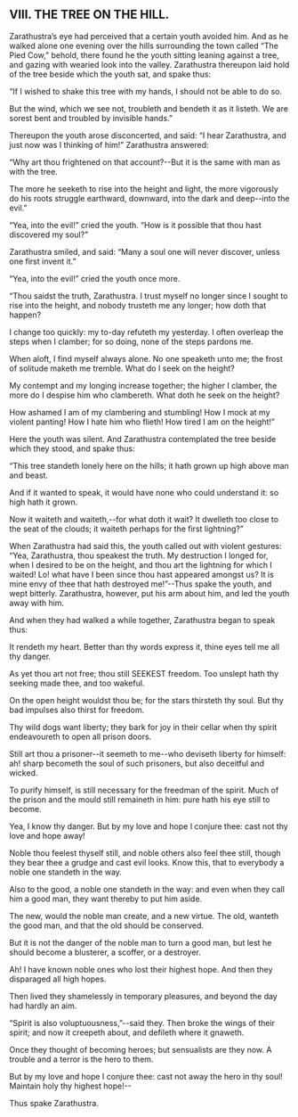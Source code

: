 ## VIII. THE TREE ON THE HILL.

Zarathustra’s eye had perceived that a certain youth avoided him. And as
he walked alone one evening over the hills surrounding the town called
“The Pied Cow,” behold, there found he the youth sitting leaning against
a tree, and gazing with wearied look into the valley. Zarathustra
thereupon laid hold of the tree beside which the youth sat, and spake
thus:

“If I wished to shake this tree with my hands, I should not be able to
do so.

But the wind, which we see not, troubleth and bendeth it as it listeth.
We are sorest bent and troubled by invisible hands.”

Thereupon the youth arose disconcerted, and said: “I hear Zarathustra,
and just now was I thinking of him!” Zarathustra answered:

“Why art thou frightened on that account?--But it is the same with man
as with the tree.

The more he seeketh to rise into the height and light, the more
vigorously do his roots struggle earthward, downward, into the dark and
deep--into the evil.”

“Yea, into the evil!” cried the youth. “How is it possible that thou
hast discovered my soul?”

Zarathustra smiled, and said: “Many a soul one will never discover,
unless one first invent it.”

“Yea, into the evil!” cried the youth once more.

“Thou saidst the truth, Zarathustra. I trust myself no longer since I
sought to rise into the height, and nobody trusteth me any longer; how
doth that happen?

I change too quickly: my to-day refuteth my yesterday. I often overleap
the steps when I clamber; for so doing, none of the steps pardons me.

When aloft, I find myself always alone. No one speaketh unto me; the
frost of solitude maketh me tremble. What do I seek on the height?

My contempt and my longing increase together; the higher I clamber, the
more do I despise him who clambereth. What doth he seek on the height?

How ashamed I am of my clambering and stumbling! How I mock at my
violent panting! How I hate him who flieth! How tired I am on the
height!”

Here the youth was silent. And Zarathustra contemplated the tree beside
which they stood, and spake thus:

“This tree standeth lonely here on the hills; it hath grown up high
above man and beast.

And if it wanted to speak, it would have none who could understand it:
so high hath it grown.

Now it waiteth and waiteth,--for what doth it wait? It dwelleth too
close to the seat of the clouds; it waiteth perhaps for the first
lightning?”

When Zarathustra had said this, the youth called out with violent
gestures: “Yea, Zarathustra, thou speakest the truth. My destruction
I longed for, when I desired to be on the height, and thou art the
lightning for which I waited! Lo! what have I been since thou hast
appeared amongst us? It is mine envy of thee that hath destroyed
me!”--Thus spake the youth, and wept bitterly. Zarathustra, however, put
his arm about him, and led the youth away with him.

And when they had walked a while together, Zarathustra began to speak
thus:

It rendeth my heart. Better than thy words express it, thine eyes tell
me all thy danger.

As yet thou art not free; thou still SEEKEST freedom. Too unslept hath
thy seeking made thee, and too wakeful.

On the open height wouldst thou be; for the stars thirsteth thy soul.
But thy bad impulses also thirst for freedom.

Thy wild dogs want liberty; they bark for joy in their cellar when thy
spirit endeavoureth to open all prison doors.

Still art thou a prisoner--it seemeth to me--who deviseth liberty
for himself: ah! sharp becometh the soul of such prisoners, but also
deceitful and wicked.

To purify himself, is still necessary for the freedman of the spirit.
Much of the prison and the mould still remaineth in him: pure hath his
eye still to become.

Yea, I know thy danger. But by my love and hope I conjure thee: cast not
thy love and hope away!

Noble thou feelest thyself still, and noble others also feel thee still,
though they bear thee a grudge and cast evil looks. Know this, that to
everybody a noble one standeth in the way.

Also to the good, a noble one standeth in the way: and even when they
call him a good man, they want thereby to put him aside.

The new, would the noble man create, and a new virtue. The old, wanteth
the good man, and that the old should be conserved.

But it is not the danger of the noble man to turn a good man, but lest
he should become a blusterer, a scoffer, or a destroyer.

Ah! I have known noble ones who lost their highest hope. And then they
disparaged all high hopes.

Then lived they shamelessly in temporary pleasures, and beyond the day
had hardly an aim.

“Spirit is also voluptuousness,”--said they. Then broke the wings of
their spirit; and now it creepeth about, and defileth where it gnaweth.

Once they thought of becoming heroes; but sensualists are they now. A
trouble and a terror is the hero to them.

But by my love and hope I conjure thee: cast not away the hero in thy
soul! Maintain holy thy highest hope!--

Thus spake Zarathustra.




